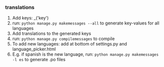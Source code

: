 ### translations

1. Add keys: _('key')
2. run: `python manage.py makemessages --all` to generate key-values for all languages
3. Add translations to the generated keys
4. run: `python manage.py compilemessages` to compile
5. To add new languages: add at bottom of settings.py and language_picker.html
6. E.g. if spanish is the new language, run: `python manage.py makemessages -l es` to generate .po files


